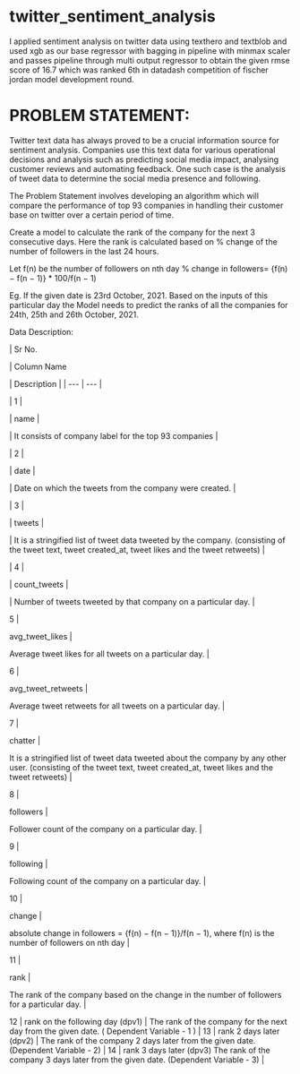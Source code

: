 # twitter_sentiment_analysis
I applied sentiment analysis on twitter data using texthero and textblob and used xgb as our base regressor with bagging in pipeline with minmax scaler and passes pipeline through multi output regressor to obtain the given rmse score of 16.7 which was ranked 6th in datadash competition of fischer jordan model development round.

# PROBLEM STATEMENT:

 

Twitter text data has always proved to be a crucial information source for sentiment analysis. Companies use this text data for various operational decisions and analysis such as predicting social media impact, analysing customer reviews and automating feedback. One such case is the analysis of tweet data to determine the social media presence and following.

 

The Problem Statement involves developing an algorithm which will compare the performance of top 93 companies in handling their customer base on twitter over a certain period of time.

 

Create a model to calculate the rank of the company for the next 3 consecutive days.
Here the rank is calculated based on % change of the number of followers in the last 24 hours.

 

Let f(n) be the number of followers on nth day
% change in followers= {f(n) − f(n − 1)} * 100/f(n − 1)

 

Eg. If the given date is 23rd October, 2021.
Based on the inputs of this particular day the Model needs to predict the ranks of all the companies for 24th, 25th and 26th October, 2021.

Data Description:

 

| Sr No.

| Column Name

| Description |
| --- | --- |

| 1 |

| name |

| It consists of company label for the top 93 companies | 

 | 2 | 

 | date | 

 | Date on which the tweets from the company were created. | 

 | 3 | 

 | tweets | 

 | It is a stringified list of tweet data tweeted by the company. (consisting of the tweet text, tweet created_at, tweet likes and the tweet retweets) | 

 | 4 | 

 | count_tweets | 

 | Number of tweets tweeted by that company on a particular day. | 

5 | 

avg_tweet_likes | 

Average tweet likes for all tweets on a particular day. | 

6 | 

avg_tweet_retweets | 

Average tweet retweets for all tweets on a particular day. | 

7 | 

chatter | 

It is a stringified list of tweet data tweeted about the company by any other user. (consisting of the tweet text, tweet created_at, tweet likes and the tweet retweets) | 

8 | 

followers | 

Follower count of the company on a particular day. | 

9 | 

following | 

Following count of the company on a particular day. | 

10 | 

change | 

absolute change in followers = {f(n) − f(n − 1)}/f(n − 1), where f(n) is the number of followers on nth day | 

11 | 

rank | 

The rank of the company based on the change in the number of followers for a particular day. | 

12 | 	rank on the following day (dpv1) | 	The rank of the company for the next day from the given date. ( Dependent Variable - 1 ) | 
13 | 	rank 2 days later (dpv2)	 | The rank of the company 2 days later from the given date. (Dependent Variable - 2) | 
14	 | rank 3 days later (dpv3)	The rank of the company 3 days later from the given date. (Dependent Variable - 3) | 
